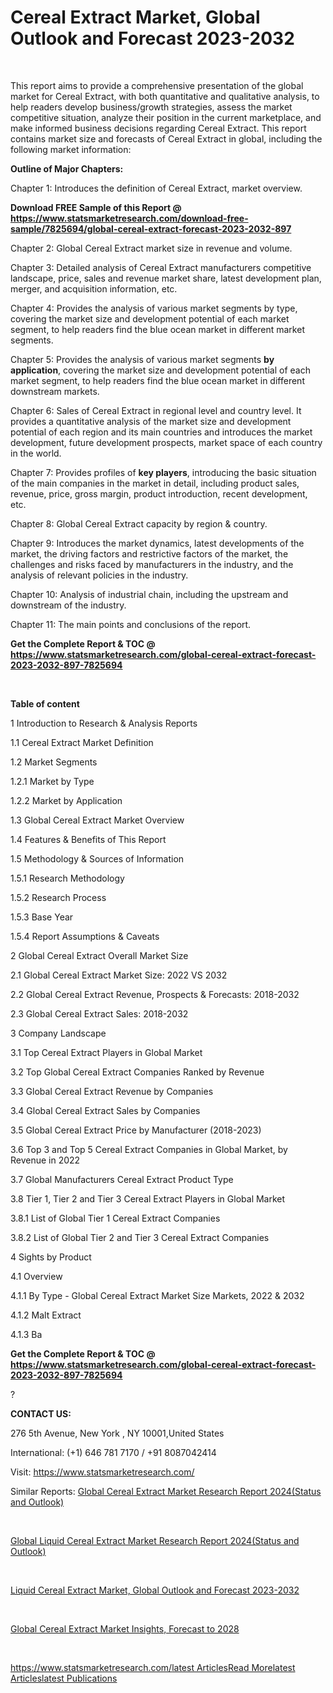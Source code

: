 <h1>Cereal Extract Market, Global Outlook and Forecast 2023-2032</h1><br/><p>This report aims to provide a comprehensive presentation of the global market for Cereal Extract, with both quantitative and qualitative analysis, to help readers develop business/growth strategies, assess the market competitive situation, analyze their position in the current marketplace, and make informed business decisions regarding Cereal Extract. This report contains market size and forecasts of Cereal Extract in global, including the following market information:</p>
 
 
 
 <p><strong>Outline of Major Chapters:</strong></p>
 
 
 
 <p>Chapter 1: Introduces the definition of Cereal Extract, market overview.</p>
 
 
 
 <p><strong>Download FREE Sample of this Report @ <a href="https://www.statsmarketresearch.com/download-free-sample/7825694/global-cereal-extract-forecast-2023-2032-897">https://www.statsmarketresearch.com/download-free-sample/7825694/global-cereal-extract-forecast-2023-2032-897</a></strong></p>
 
 
 
 <p>Chapter 2: Global Cereal Extract market size in revenue and volume.</p>
 
 
 
 <p>Chapter 3: Detailed analysis of Cereal Extract manufacturers competitive landscape, price, sales and revenue market share, latest development plan, merger, and acquisition information, etc.</p>
 
 
 
 <p>Chapter 4: Provides the analysis of various market segments by type, covering the market size and development potential of each market segment, to help readers find the blue ocean market in different market segments.</p>
 
 
 
 <p>Chapter 5: Provides the analysis of various market segments <strong>by application</strong>, covering the market size and development potential of each market segment, to help readers find the blue ocean market in different downstream markets.</p>
 
 
 
 <p>Chapter 6: Sales of Cereal Extract in regional level and country level. It provides a quantitative analysis of the market size and development potential of each region and its main countries and introduces the market development, future development prospects, market space of each country in the world.</p>
 
 
 
 <p>Chapter 7: Provides profiles of <strong>key players</strong>, introducing the basic situation of the main companies in the market in detail, including product sales, revenue, price, gross margin, product introduction, recent development, etc.</p>
 
 
 
 <p>Chapter 8: Global Cereal Extract capacity by region & country.</p>
 
 
 
 <p>Chapter 9: Introduces the market dynamics, latest developments of the market, the driving factors and restrictive factors of the market, the challenges and risks faced by manufacturers in the industry, and the analysis of relevant policies in the industry.</p>
 
 
 
 <p>Chapter 10: Analysis of industrial chain, including the upstream and downstream of the industry.</p>
 
 
 
 <p>Chapter 11: The main points and conclusions of the report.</p>
 
 
 
 <div><b>Get the Complete Report & TOC @ <a href="https://www.statsmarketresearch.com/global-cereal-extract-forecast-2023-2032-897-7825694">https://www.statsmarketresearch.com/global-cereal-extract-forecast-2023-2032-897-7825694</a></b></div>
 
 
 
 <p><br />
 
 <b>Table of content</b></p>
 
 
 
 <p>1 Introduction to Research & Analysis Reports<br />
 
 1.1 Cereal Extract Market Definition<br />
 
 1.2 Market Segments<br />
 
 1.2.1 Market by Type<br />
 
 1.2.2 Market by Application<br />
 
 1.3 Global Cereal Extract Market Overview<br />
 
 1.4 Features & Benefits of This Report<br />
 
 1.5 Methodology & Sources of Information<br />
 
 1.5.1 Research Methodology<br />
 
 1.5.2 Research Process<br />
 
 1.5.3 Base Year<br />
 
 1.5.4 Report Assumptions & Caveats<br />
 
 2 Global Cereal Extract Overall Market Size<br />
 
 2.1 Global Cereal Extract Market Size: 2022 VS 2032<br />
 
 2.2 Global Cereal Extract Revenue, Prospects & Forecasts: 2018-2032<br />
 
 2.3 Global Cereal Extract Sales: 2018-2032<br />
 
 3 Company Landscape<br />
 
 3.1 Top Cereal Extract Players in Global Market<br />
 
 3.2 Top Global Cereal Extract Companies Ranked by Revenue<br />
 
 3.3 Global Cereal Extract Revenue by Companies<br />
 
 3.4 Global Cereal Extract Sales by Companies<br />
 
 3.5 Global Cereal Extract Price by Manufacturer (2018-2023)<br />
 
 3.6 Top 3 and Top 5 Cereal Extract Companies in Global Market, by Revenue in 2022<br />
 
 3.7 Global Manufacturers Cereal Extract Product Type<br />
 
 3.8 Tier 1, Tier 2 and Tier 3 Cereal Extract Players in Global Market<br />
 
 3.8.1 List of Global Tier 1 Cereal Extract Companies<br />
 
 3.8.2 List of Global Tier 2 and Tier 3 Cereal Extract Companies<br />
 
 4 Sights by Product<br />
 
 4.1 Overview<br />
 
 4.1.1 By Type - Global Cereal Extract Market Size Markets, 2022 & 2032<br />
 
 4.1.2 Malt Extract<br />
 
 4.1.3 Ba</p>
 
 
 
 <div><b>Get the Complete Report & TOC @ <a href="https://www.statsmarketresearch.com/global-cereal-extract-forecast-2023-2032-897-7825694">https://www.statsmarketresearch.com/global-cereal-extract-forecast-2023-2032-897-7825694</a></b></div>
 
 
 
 <p>? </p>
 
 
 
 <p><b>CONTACT US:</b><br />
 
 276 5th Avenue, New York , NY 10001,United States<br />
 
 International: (+1) 646 781 7170 / +91 8087042414<br />
 
 Visit: <a href="https://www.statsmarketresearch.com/">https://www.statsmarketresearch.com/</a><br />
 
 Similar Reports: <a href="https://www.statsmarketresearch.com/global-cereal-extract-forecast-2023-2032-897-7825694">Global Cereal Extract Market Research Report 2024(Status and Outlook)</a><br />
 
 <br />
 
 <a href="https://www.statsmarketresearch.com/global-cereal-extract-forecast-2023-2032-897-7825694">Global Liquid Cereal Extract Market Research Report 2024(Status and Outlook)</a><br />
 
 <br />
 
 <a href="https://www.statsmarketresearch.com/global-cereal-extract-forecast-2023-2032-897-7825694">Liquid Cereal Extract Market, Global Outlook and Forecast 2023-2032</a><br />
 
 <br />
 
 <a href="https://www.statsmarketresearch.com/global-cereal-extract-forecast-2023-2032-897-7825694">Global Cereal Extract Market Insights, Forecast to 2028</a><br />
 
 <br />
 
 <a href="https://gyeongbokgung.com">https://www.statsmarketresearch.com/</a><a href="https://hallyeomaritime.com">latest Articles</a><a href="https://jingwansa.com">Read More</a><a href="https://nguoiviet.jp/">latest Articles</a><a href="https://www.intelmarketresearch.com/">latest Publications</a></p>